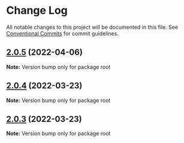 # Change Log

All notable changes to this project will be documented in this file.
See [Conventional Commits](https://conventionalcommits.org) for commit guidelines.

## [2.0.5](https://github.com/jonsoku2/lerna-docker-example-1/compare/v2.0.4...v2.0.5) (2022-04-06)

**Note:** Version bump only for package root





## [2.0.4](https://github.com/jonsoku2/lerna-docker-example-1/compare/v2.0.3...v2.0.4) (2022-03-23)

**Note:** Version bump only for package root





## [2.0.3](https://github.com/jonsoku2/lerna-docker-example-1/compare/v2.0.2...v2.0.3) (2022-03-23)

**Note:** Version bump only for package root
